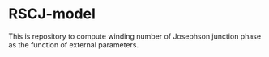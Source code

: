 # RSCJ-model

This is repository to compute winding number of Josephson junction phase as the function of external parameters.